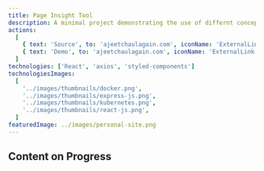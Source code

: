 ```yaml
---
title: Page Insight Tool
description: A minimal project demonstrating the use of differnt concepts of React
actions:
  [
    { text: 'Source', to: 'ajeetchaulagain.com', iconName: 'ExternalLink' },
    { text: 'Demo', to: 'ajeetchaulagain.com', iconName: 'ExternalLink' },
  ]
technologies: ['React', 'axios', 'styled-components']
technologiesImages:
  [
    '../images/thumbnails/docker.png',
    '../images/thumbnails/express-js.png',
    '../images/thumbnails/kubernetes.png',
    '../images/thumbnails/react-js.png',
  ]
featuredImage: ../images/personal-site.png
---
```


## Content on Progress
